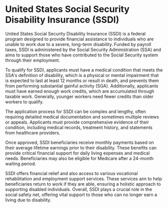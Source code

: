 <!--
source: GPT-4o
abbr: LTD
sibs: long-term-disability, united-states-medicare, united-states-social-security-disability-insurance
tags: disabilities insurance governmental employment
-->

# United States Social Security Disability Insurance (SSDI)

United States Social Security Disability Insurance (SSDI) is a federal program designed to provide financial assistance to individuals who are unable to work due to a severe, long-term disability. Funded by payroll taxes, SSDI is administered by the Social Security Administration (SSA) and aims to support those who have contributed to the Social Security system through their employment.

To qualify for SSDI, applicants must have a medical condition that meets the SSA's definition of disability, which is a physical or mental impairment that is expected to last at least 12 months or result in death, and prevents them from performing substantial gainful activity (SGA). Additionally, applicants must have earned enough work credits, which are accumulated through taxable work. Generally, younger workers need fewer credits than older workers to qualify.

The application process for SSDI can be complex and lengthy, often requiring detailed medical documentation and sometimes multiple reviews or appeals. Applicants must provide comprehensive evidence of their condition, including medical records, treatment history, and statements from healthcare providers.

Once approved, SSDI beneficiaries receive monthly payments based on their average lifetime earnings prior to their disability. These benefits can provide critical financial support for daily living expenses and medical needs. Beneficiaries may also be eligible for Medicare after a 24-month waiting period.

SSDI offers financial relief and also access to various vocational rehabilitation and employment support services. These services aim to help beneficiaries return to work if they are able, ensuring a holistic approach to supporting disabled individuals. Overall, SSDI plays a crucial role in the social safety net, offering vital support to those who can no longer earn a living due to disability.
